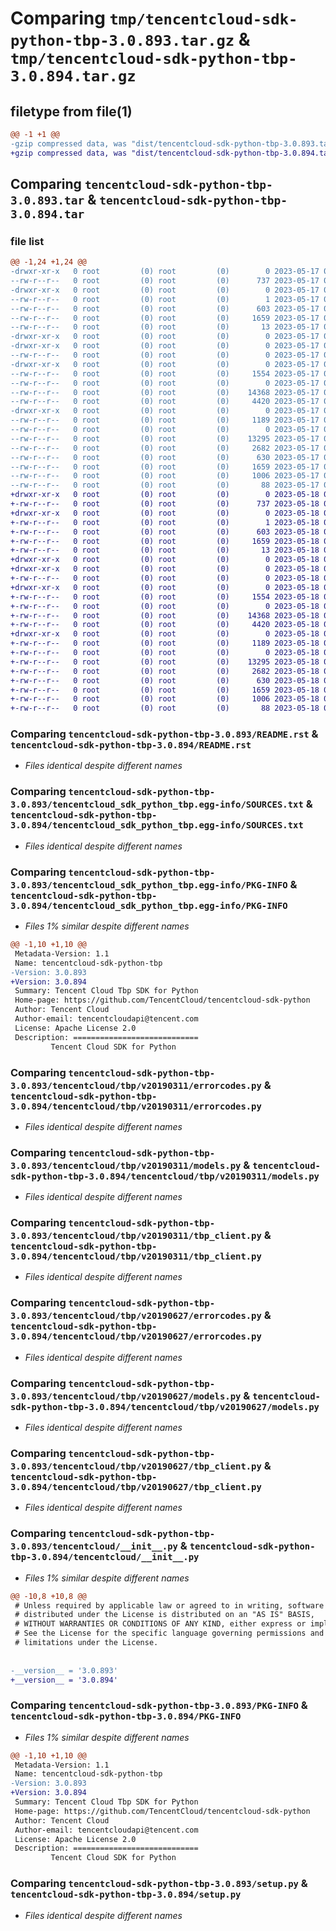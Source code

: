 # Comparing `tmp/tencentcloud-sdk-python-tbp-3.0.893.tar.gz` & `tmp/tencentcloud-sdk-python-tbp-3.0.894.tar.gz`

## filetype from file(1)

```diff
@@ -1 +1 @@
-gzip compressed data, was "dist/tencentcloud-sdk-python-tbp-3.0.893.tar", last modified: Wed May 17 03:40:42 2023, max compression
+gzip compressed data, was "dist/tencentcloud-sdk-python-tbp-3.0.894.tar", last modified: Thu May 18 00:37:10 2023, max compression
```

## Comparing `tencentcloud-sdk-python-tbp-3.0.893.tar` & `tencentcloud-sdk-python-tbp-3.0.894.tar`

### file list

```diff
@@ -1,24 +1,24 @@
-drwxr-xr-x   0 root         (0) root         (0)        0 2023-05-17 03:40:42.000000 tencentcloud-sdk-python-tbp-3.0.893/
--rw-r--r--   0 root         (0) root         (0)      737 2023-05-17 03:40:41.000000 tencentcloud-sdk-python-tbp-3.0.893/README.rst
-drwxr-xr-x   0 root         (0) root         (0)        0 2023-05-17 03:40:42.000000 tencentcloud-sdk-python-tbp-3.0.893/tencentcloud_sdk_python_tbp.egg-info/
--rw-r--r--   0 root         (0) root         (0)        1 2023-05-17 03:40:42.000000 tencentcloud-sdk-python-tbp-3.0.893/tencentcloud_sdk_python_tbp.egg-info/dependency_links.txt
--rw-r--r--   0 root         (0) root         (0)      603 2023-05-17 03:40:42.000000 tencentcloud-sdk-python-tbp-3.0.893/tencentcloud_sdk_python_tbp.egg-info/SOURCES.txt
--rw-r--r--   0 root         (0) root         (0)     1659 2023-05-17 03:40:42.000000 tencentcloud-sdk-python-tbp-3.0.893/tencentcloud_sdk_python_tbp.egg-info/PKG-INFO
--rw-r--r--   0 root         (0) root         (0)       13 2023-05-17 03:40:42.000000 tencentcloud-sdk-python-tbp-3.0.893/tencentcloud_sdk_python_tbp.egg-info/top_level.txt
-drwxr-xr-x   0 root         (0) root         (0)        0 2023-05-17 03:40:42.000000 tencentcloud-sdk-python-tbp-3.0.893/tencentcloud/
-drwxr-xr-x   0 root         (0) root         (0)        0 2023-05-17 03:40:42.000000 tencentcloud-sdk-python-tbp-3.0.893/tencentcloud/tbp/
--rw-r--r--   0 root         (0) root         (0)        0 2023-05-17 03:40:41.000000 tencentcloud-sdk-python-tbp-3.0.893/tencentcloud/tbp/__init__.py
-drwxr-xr-x   0 root         (0) root         (0)        0 2023-05-17 03:40:42.000000 tencentcloud-sdk-python-tbp-3.0.893/tencentcloud/tbp/v20190311/
--rw-r--r--   0 root         (0) root         (0)     1554 2023-05-17 03:40:41.000000 tencentcloud-sdk-python-tbp-3.0.893/tencentcloud/tbp/v20190311/errorcodes.py
--rw-r--r--   0 root         (0) root         (0)        0 2023-05-17 03:40:41.000000 tencentcloud-sdk-python-tbp-3.0.893/tencentcloud/tbp/v20190311/__init__.py
--rw-r--r--   0 root         (0) root         (0)    14368 2023-05-17 03:40:41.000000 tencentcloud-sdk-python-tbp-3.0.893/tencentcloud/tbp/v20190311/models.py
--rw-r--r--   0 root         (0) root         (0)     4420 2023-05-17 03:40:41.000000 tencentcloud-sdk-python-tbp-3.0.893/tencentcloud/tbp/v20190311/tbp_client.py
-drwxr-xr-x   0 root         (0) root         (0)        0 2023-05-17 03:40:42.000000 tencentcloud-sdk-python-tbp-3.0.893/tencentcloud/tbp/v20190627/
--rw-r--r--   0 root         (0) root         (0)     1189 2023-05-17 03:40:41.000000 tencentcloud-sdk-python-tbp-3.0.893/tencentcloud/tbp/v20190627/errorcodes.py
--rw-r--r--   0 root         (0) root         (0)        0 2023-05-17 03:40:41.000000 tencentcloud-sdk-python-tbp-3.0.893/tencentcloud/tbp/v20190627/__init__.py
--rw-r--r--   0 root         (0) root         (0)    13295 2023-05-17 03:40:41.000000 tencentcloud-sdk-python-tbp-3.0.893/tencentcloud/tbp/v20190627/models.py
--rw-r--r--   0 root         (0) root         (0)     2682 2023-05-17 03:40:41.000000 tencentcloud-sdk-python-tbp-3.0.893/tencentcloud/tbp/v20190627/tbp_client.py
--rw-r--r--   0 root         (0) root         (0)      630 2023-05-17 03:40:41.000000 tencentcloud-sdk-python-tbp-3.0.893/tencentcloud/__init__.py
--rw-r--r--   0 root         (0) root         (0)     1659 2023-05-17 03:40:42.000000 tencentcloud-sdk-python-tbp-3.0.893/PKG-INFO
--rw-r--r--   0 root         (0) root         (0)     1006 2023-05-17 03:40:41.000000 tencentcloud-sdk-python-tbp-3.0.893/setup.py
--rw-r--r--   0 root         (0) root         (0)       88 2023-05-17 03:40:42.000000 tencentcloud-sdk-python-tbp-3.0.893/setup.cfg
+drwxr-xr-x   0 root         (0) root         (0)        0 2023-05-18 00:37:10.000000 tencentcloud-sdk-python-tbp-3.0.894/
+-rw-r--r--   0 root         (0) root         (0)      737 2023-05-18 00:37:10.000000 tencentcloud-sdk-python-tbp-3.0.894/README.rst
+drwxr-xr-x   0 root         (0) root         (0)        0 2023-05-18 00:37:10.000000 tencentcloud-sdk-python-tbp-3.0.894/tencentcloud_sdk_python_tbp.egg-info/
+-rw-r--r--   0 root         (0) root         (0)        1 2023-05-18 00:37:10.000000 tencentcloud-sdk-python-tbp-3.0.894/tencentcloud_sdk_python_tbp.egg-info/dependency_links.txt
+-rw-r--r--   0 root         (0) root         (0)      603 2023-05-18 00:37:10.000000 tencentcloud-sdk-python-tbp-3.0.894/tencentcloud_sdk_python_tbp.egg-info/SOURCES.txt
+-rw-r--r--   0 root         (0) root         (0)     1659 2023-05-18 00:37:10.000000 tencentcloud-sdk-python-tbp-3.0.894/tencentcloud_sdk_python_tbp.egg-info/PKG-INFO
+-rw-r--r--   0 root         (0) root         (0)       13 2023-05-18 00:37:10.000000 tencentcloud-sdk-python-tbp-3.0.894/tencentcloud_sdk_python_tbp.egg-info/top_level.txt
+drwxr-xr-x   0 root         (0) root         (0)        0 2023-05-18 00:37:10.000000 tencentcloud-sdk-python-tbp-3.0.894/tencentcloud/
+drwxr-xr-x   0 root         (0) root         (0)        0 2023-05-18 00:37:10.000000 tencentcloud-sdk-python-tbp-3.0.894/tencentcloud/tbp/
+-rw-r--r--   0 root         (0) root         (0)        0 2023-05-18 00:37:10.000000 tencentcloud-sdk-python-tbp-3.0.894/tencentcloud/tbp/__init__.py
+drwxr-xr-x   0 root         (0) root         (0)        0 2023-05-18 00:37:10.000000 tencentcloud-sdk-python-tbp-3.0.894/tencentcloud/tbp/v20190311/
+-rw-r--r--   0 root         (0) root         (0)     1554 2023-05-18 00:37:10.000000 tencentcloud-sdk-python-tbp-3.0.894/tencentcloud/tbp/v20190311/errorcodes.py
+-rw-r--r--   0 root         (0) root         (0)        0 2023-05-18 00:37:10.000000 tencentcloud-sdk-python-tbp-3.0.894/tencentcloud/tbp/v20190311/__init__.py
+-rw-r--r--   0 root         (0) root         (0)    14368 2023-05-18 00:37:10.000000 tencentcloud-sdk-python-tbp-3.0.894/tencentcloud/tbp/v20190311/models.py
+-rw-r--r--   0 root         (0) root         (0)     4420 2023-05-18 00:37:10.000000 tencentcloud-sdk-python-tbp-3.0.894/tencentcloud/tbp/v20190311/tbp_client.py
+drwxr-xr-x   0 root         (0) root         (0)        0 2023-05-18 00:37:10.000000 tencentcloud-sdk-python-tbp-3.0.894/tencentcloud/tbp/v20190627/
+-rw-r--r--   0 root         (0) root         (0)     1189 2023-05-18 00:37:10.000000 tencentcloud-sdk-python-tbp-3.0.894/tencentcloud/tbp/v20190627/errorcodes.py
+-rw-r--r--   0 root         (0) root         (0)        0 2023-05-18 00:37:10.000000 tencentcloud-sdk-python-tbp-3.0.894/tencentcloud/tbp/v20190627/__init__.py
+-rw-r--r--   0 root         (0) root         (0)    13295 2023-05-18 00:37:10.000000 tencentcloud-sdk-python-tbp-3.0.894/tencentcloud/tbp/v20190627/models.py
+-rw-r--r--   0 root         (0) root         (0)     2682 2023-05-18 00:37:10.000000 tencentcloud-sdk-python-tbp-3.0.894/tencentcloud/tbp/v20190627/tbp_client.py
+-rw-r--r--   0 root         (0) root         (0)      630 2023-05-18 00:37:10.000000 tencentcloud-sdk-python-tbp-3.0.894/tencentcloud/__init__.py
+-rw-r--r--   0 root         (0) root         (0)     1659 2023-05-18 00:37:10.000000 tencentcloud-sdk-python-tbp-3.0.894/PKG-INFO
+-rw-r--r--   0 root         (0) root         (0)     1006 2023-05-18 00:37:10.000000 tencentcloud-sdk-python-tbp-3.0.894/setup.py
+-rw-r--r--   0 root         (0) root         (0)       88 2023-05-18 00:37:10.000000 tencentcloud-sdk-python-tbp-3.0.894/setup.cfg
```

### Comparing `tencentcloud-sdk-python-tbp-3.0.893/README.rst` & `tencentcloud-sdk-python-tbp-3.0.894/README.rst`

 * *Files identical despite different names*

### Comparing `tencentcloud-sdk-python-tbp-3.0.893/tencentcloud_sdk_python_tbp.egg-info/SOURCES.txt` & `tencentcloud-sdk-python-tbp-3.0.894/tencentcloud_sdk_python_tbp.egg-info/SOURCES.txt`

 * *Files identical despite different names*

### Comparing `tencentcloud-sdk-python-tbp-3.0.893/tencentcloud_sdk_python_tbp.egg-info/PKG-INFO` & `tencentcloud-sdk-python-tbp-3.0.894/tencentcloud_sdk_python_tbp.egg-info/PKG-INFO`

 * *Files 1% similar despite different names*

```diff
@@ -1,10 +1,10 @@
 Metadata-Version: 1.1
 Name: tencentcloud-sdk-python-tbp
-Version: 3.0.893
+Version: 3.0.894
 Summary: Tencent Cloud Tbp SDK for Python
 Home-page: https://github.com/TencentCloud/tencentcloud-sdk-python
 Author: Tencent Cloud
 Author-email: tencentcloudapi@tencent.com
 License: Apache License 2.0
 Description: ============================
         Tencent Cloud SDK for Python
```

### Comparing `tencentcloud-sdk-python-tbp-3.0.893/tencentcloud/tbp/v20190311/errorcodes.py` & `tencentcloud-sdk-python-tbp-3.0.894/tencentcloud/tbp/v20190311/errorcodes.py`

 * *Files identical despite different names*

### Comparing `tencentcloud-sdk-python-tbp-3.0.893/tencentcloud/tbp/v20190311/models.py` & `tencentcloud-sdk-python-tbp-3.0.894/tencentcloud/tbp/v20190311/models.py`

 * *Files identical despite different names*

### Comparing `tencentcloud-sdk-python-tbp-3.0.893/tencentcloud/tbp/v20190311/tbp_client.py` & `tencentcloud-sdk-python-tbp-3.0.894/tencentcloud/tbp/v20190311/tbp_client.py`

 * *Files identical despite different names*

### Comparing `tencentcloud-sdk-python-tbp-3.0.893/tencentcloud/tbp/v20190627/errorcodes.py` & `tencentcloud-sdk-python-tbp-3.0.894/tencentcloud/tbp/v20190627/errorcodes.py`

 * *Files identical despite different names*

### Comparing `tencentcloud-sdk-python-tbp-3.0.893/tencentcloud/tbp/v20190627/models.py` & `tencentcloud-sdk-python-tbp-3.0.894/tencentcloud/tbp/v20190627/models.py`

 * *Files identical despite different names*

### Comparing `tencentcloud-sdk-python-tbp-3.0.893/tencentcloud/tbp/v20190627/tbp_client.py` & `tencentcloud-sdk-python-tbp-3.0.894/tencentcloud/tbp/v20190627/tbp_client.py`

 * *Files identical despite different names*

### Comparing `tencentcloud-sdk-python-tbp-3.0.893/tencentcloud/__init__.py` & `tencentcloud-sdk-python-tbp-3.0.894/tencentcloud/__init__.py`

 * *Files 1% similar despite different names*

```diff
@@ -10,8 +10,8 @@
 # Unless required by applicable law or agreed to in writing, software
 # distributed under the License is distributed on an "AS IS" BASIS,
 # WITHOUT WARRANTIES OR CONDITIONS OF ANY KIND, either express or implied.
 # See the License for the specific language governing permissions and
 # limitations under the License.
 
 
-__version__ = '3.0.893'
+__version__ = '3.0.894'
```

### Comparing `tencentcloud-sdk-python-tbp-3.0.893/PKG-INFO` & `tencentcloud-sdk-python-tbp-3.0.894/PKG-INFO`

 * *Files 1% similar despite different names*

```diff
@@ -1,10 +1,10 @@
 Metadata-Version: 1.1
 Name: tencentcloud-sdk-python-tbp
-Version: 3.0.893
+Version: 3.0.894
 Summary: Tencent Cloud Tbp SDK for Python
 Home-page: https://github.com/TencentCloud/tencentcloud-sdk-python
 Author: Tencent Cloud
 Author-email: tencentcloudapi@tencent.com
 License: Apache License 2.0
 Description: ============================
         Tencent Cloud SDK for Python
```

### Comparing `tencentcloud-sdk-python-tbp-3.0.893/setup.py` & `tencentcloud-sdk-python-tbp-3.0.894/setup.py`

 * *Files identical despite different names*

